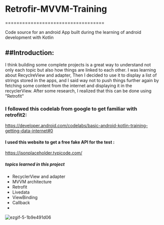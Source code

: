 # Retrofir-MVVM-Training
===================================

Code source for an android App built during the learning of android development with Kotlin

##Introduction:
------------

I think building some complete projects is a great way to understand not only each topic but also how things are linked to each other.
I was learning about RecyclreView and adapter, Then I decided to use it to display a list of strings stored in the apps, and I said way not to push things further again by fetching some content from the internet and displaying it in the recyclerView.
After some research, I realized that this can be done using "Retrofit"

### I followed this codelab from google to get familiar with retrofit2:

https://developer.android.com/codelabs/basic-android-kotlin-training-getting-data-internet#0

#### I  used this website to get  a free fake API for the test : 
 
 https://jsonplaceholder.typicode.com/
 
 ##### topics learned in this project
 - RecyclerView and adapter
 - MVVM architecture
 - Retrofit
 - Livedata
 - ViewBinding
 - Callback
 - 
![ezgif-5-1b9e491d06](https://user-images.githubusercontent.com/107696788/180470303-76a1dbd5-6d13-442f-a2bd-c2914fc95812.gif)
